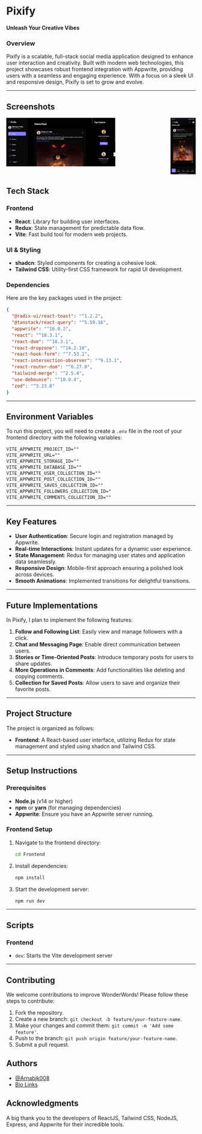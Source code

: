 # Pixify  
**Unleash Your Creative Vibes**

### Overview  
Pixify is a scalable, full-stack social media application designed to enhance user interaction and creativity. Built with modern web technologies, this project showcases robust frontend integration with Appwrite, providing users with a seamless and engaging experience. With a focus on a sleek UI and responsive design, Pixify is set to grow and evolve.

---

## Screenshots  

<div style="display: flex; justify-content: space-between;">

  <div style="text-align: center;">
    <img src="./public/assets/pixify%20web.jpg" alt="Pixify Screenshot" width="290px">
  </div>

  <div style="text-align: center;">
    <img src="./public/assets/pixify%20Phone.jpg" alt="Pixify Screenshot" height="150px">
  </div>

</div>




## Tech Stack  

### Frontend
- **React**: Library for building user interfaces.
- **Redux**: State management for predictable data flow.
- **Vite**: Fast build tool for modern web projects.

### UI & Styling
- **shadcn**: Styled components for creating a cohesive look.
- **Tailwind CSS**: Utility-first CSS framework for rapid UI development.


### Dependencies
Here are the key packages used in the project:
```json
{
  "@radix-ui/react-toast": "^1.2.2",
  "@tanstack/react-query": "^5.59.16",
  "appwrite": "^16.0.2",
  "react": "^18.3.1",
  "react-dom": "^18.3.1",
  "react-dropzone": "^14.2.10",
  "react-hook-form": "^7.53.1",
  "react-intersection-observer": "^9.13.1",
  "react-router-dom": "^6.27.0",
  "tailwind-merge": "^2.5.4",
  "use-debounce": "^10.0.4",
  "zod": "^3.23.8"
}
```

---

## Environment Variables  
To run this project, you will need to create a `.env` file in the root of your frontend directory with the following variables:

```plaintext
VITE_APPWRITE_PROJECT_ID=""
VITE_APPWRITE_URL=""
VITE_APPWRITE_STORAGE_ID=""
VITE_APPWRITE_DATABASE_ID=""
VITE_APPWRITE_USER_COLLECTION_ID=""
VITE_APPWRITE_POST_COLLECTION_ID=""
VITE_APPWRITE_SAVES_COLLECTION_ID=""
VITE_APPWRITE_FOLLOWERS_COLLECTION_ID="
VITE_APPWRITE_COMMENTS_COLLECTION_ID=""
```

---

## Key Features  
- **User Authentication**: Secure login and registration managed by Appwrite.
- **Real-time Interactions**: Instant updates for a dynamic user experience.
- **State Management**: Redux for managing user states and application data seamlessly.
- **Responsive Design**: Mobile-first approach ensuring a polished look across devices.
- **Smooth Animations**: Implemented transitions for delightful transitions.

---

## Future Implementations  
In Pixify, I plan to implement the following features:
1. **Follow and Following List**: Easily view and manage followers with a click.
2. **Chat and Messaging Page**: Enable direct communication between users.
3. **Stories or Time-Oriented Posts**: Introduce temporary posts for users to share updates.
4. **More Operations in Comments**: Add functionalities like deleting and copying comments.
5. **Collection for Saved Posts**: Allow users to save and organize their favorite posts.

---

## Project Structure  
The project is organized as follows:
- **Frontend**: A React-based user interface, utilizing Redux for state management and styled using shadcn and Tailwind CSS.

---

## Setup Instructions  

### Prerequisites  
- **Node.js** (v14 or higher)
- **npm** or **yarn** (for managing dependencies)
- **Appwrite**: Ensure you have an Appwrite server running.

### Frontend Setup  
1. Navigate to the frontend directory:
   ```bash
   cd Frontend
   ```

2. Install dependencies:
   ```bash
   npm install
   ```

3. Start the development server:
   ```bash
   npm run dev
   ```

---

## Scripts  

### Frontend
- `dev`: Starts the Vite development server

---

## Contributing

We welcome contributions to improve WonderWords! Please follow these steps to contribute:

1. Fork the repository.
2. Create a new branch: `git checkout -b feature/your-feature-name`.
3. Make your changes and commit them: `git commit -m 'Add some feature'`.
4. Push to the branch: `git push origin feature/your-feature-name`.
5. Submit a pull request.


## Authors

- [@Arnabjk008](https://www.github.com/xensen008)
- [Bio Links](https://xensen008.bio.link)


## Acknowledgments

A big thank you to the developers of ReactJS, Tailwind CSS, NodeJS, Express, and Appwrite for their incredible tools.